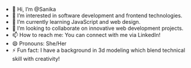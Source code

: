 - 👋 Hi, I’m @Sanika
- 👀 I’m interested in software development and frontend technologies. 
- 🌱 I’m currently learning JavaScript and web design.
- 💞️ I’m looking to collaborate on innovative web development projects.
- 📫 How to reach me: You can connect with me via LinkedIn!
- 😄 Pronouns: She/Her
- ⚡ Fun fact: I have a background in 3d modeling which blend technical skill with creativity!


